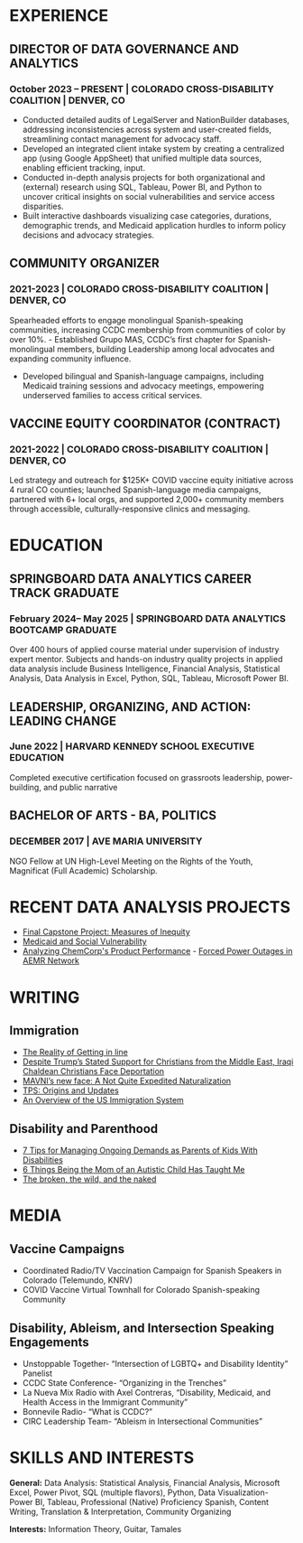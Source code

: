 # EXPERIENCE
## DIRECTOR OF DATA GOVERNANCE AND ANALYTICS
### October 2023 – PRESENT | COLORADO CROSS-DISABILITY COALITION | DENVER, CO
- Conducted detailed audits of LegalServer and NationBuilder databases, addressing inconsistencies across system and user-created fields, streamlining contact management for advocacy staff.
- Developed an integrated client intake system by creating a centralized app (using Google AppSheet) that unified multiple data sources, enabling efficient tracking, input.
- Conducted in-depth analysis projects for both organizational and (external) research using SQL, Tableau, Power BI, and Python to uncover critical insights on social vulnerabilities and service access disparities.
- Built interactive dashboards visualizing case categories, durations, demographic trends, and Medicaid application hurdles to inform policy decisions and advocacy strategies.

## COMMUNITY ORGANIZER
### 2021-2023 | COLORADO CROSS-DISABILITY COALITION | DENVER, CO
Spearheaded efforts to engage monolingual Spanish-speaking communities, increasing CCDC membership from communities of color by over 10%.
- Established Grupo MAS, CCDC’s first chapter for Spanish-monolingual members, building Leadership among local advocates and expanding community influence.
- Developed bilingual and Spanish-language campaigns, including Medicaid training sessions and advocacy meetings, empowering underserved families to access critical services.

## VACCINE EQUITY COORDINATOR (CONTRACT)
### 2021-2022 | COLORADO CROSS-DISABILITY COALITION | DENVER, CO
Led strategy and outreach for $125K+ COVID vaccine equity initiative across 4 rural CO counties; launched Spanish-language media campaigns, partnered with 6+ local orgs, and supported 2,000+ community members through accessible, culturally-responsive clinics and messaging.

# EDUCATION
## SPRINGBOARD DATA ANALYTICS CAREER TRACK GRADUATE
### February 2024– May 2025 | SPRINGBOARD DATA ANALYTICS BOOTCAMP GRADUATE
Over 400 hours of applied course material under supervision of industry expert mentor. Subjects and hands-on industry quality projects in applied data analysis include Business Intelligence, Financial Analysis, Statistical Analysis, Data Analysis in Excel, Python, SQL, Tableau, Microsoft Power BI.

## LEADERSHIP, ORGANIZING, AND ACTION: LEADING CHANGE
### June 2022 | HARVARD KENNEDY SCHOOL EXECUTIVE EDUCATION
Completed executive certification focused on grassroots leadership, power-building, and public narrative

## BACHELOR OF ARTS - BA, POLITICS
### DECEMBER 2017 | AVE MARIA UNIVERSITY
NGO Fellow at UN High-Level Meeting on the Rights of the Youth, Magnificat (Full Academic) Scholarship. 

# RECENT DATA ANALYSIS PROJECTS
- [Final Capstone Project: Measures of Inequity](https://public.tableau.com/views/MGCapstoneII-MeasuresofInequity/Overview?:language=en-US&:sid=&:redirect=auth&:display_count=n&:origin=viz_share_link)
- [Medicaid and Social Vulnerability](https://public.tableau.com/shared/W69F37RHM?:display_count=n&:origin=viz_share_link)
- [Analyzing ChemCorp's Product Performance](https://public.tableau.com/shared/7966YDPQ4?:display_count=n&:origin=viz_share_link)
- [Forced Power Outages in AEMR Network](https://public.tableau.com/views/AEMR_17327451760050/AEMRStory?:language=en-US&:sid=&:redirect=auth&:display_count=n&:origin=viz_share_link)

# WRITING
## Immigration 
- [The Reality of Getting in line](https://www.lawshaftel.com/employment-immigration/reality-getting-line/)
- [Despite Trump’s Stated Support for Christians from the Middle East, Iraqi Chaldean Christians Face Deportation](https://www.lawshaftel.com/trump-immigration-policy/despite-trumps-stated-support-christians-middle-east-iraqi-chaldean-christians-face-deportation/)
- [MAVNI’s new face: A Not Quite Expedited Naturalization](https://www.lawshaftel.com/military/mavnis-new-face-de-facto-termination-expedited-naturalization-foreign-national-military-personnel/)
-  [TPS: Origins and Updates](https://www.lawshaftel.com/immigration-law-tips/tps-origins-updates/)
 - [An Overview of the US Immigration System](https://www.lawshaftel.com/employment-immigration/overview-us-immigration-system/)

## Disability and Parenthood
 -  [7 Tips for Managing Ongoing Demands as Parents of Kids With Disabilities](https://themighty.com/topic/autism-spectrum-disorder/tips-for-managing-ongoing-demands-as-parents-of-kids-with-disabilities/)
 - [6 Things Being the Mom of an Autistic Child Has Taught Me](https://themighty.com/2017/07/mom-autistic-child-what-ive-learned/)
 - [The broken, the wild, and the naked](https://aspiejumpingcastle.wordpress.com/2017/09/20/the-broken-the-wild-and-the-naked/)
# MEDIA 
## Vaccine Campaigns 
- Coordinated Radio/TV Vaccination Campaign for Spanish Speakers in Colorado (Telemundo, KNRV)
- COVID Vaccine Virtual Townhall for Colorado Spanish-speaking Community 

## Disability, Ableism, and Intersection Speaking Engagements
- Unstoppable Together- “Intersection of LGBTQ+ and Disability Identity” Panelist 
- CCDC State Conference- “Organizing in the Trenches”
- La Nueva Mix Radio with Axel Contreras, “Disability, Medicaid, and Health Access in the Immigrant Community”
- Bonnevile Radio- “What is CCDC?”
- CIRC Leadership Team- “Ableism in Intersectional Communities”

# SKILLS AND INTERESTS
**General:** Data Analysis: Statistical Analysis, Financial Analysis, Microsoft Excel, Power Pivot, SQL (multiple flavors), Python, Data Visualization- Power BI, Tableau, Professional (Native) Proficiency Spanish, Content Writing, Translation & Interpretation, Community Organizing

**Interests:** Information Theory, Guitar, Tamales
